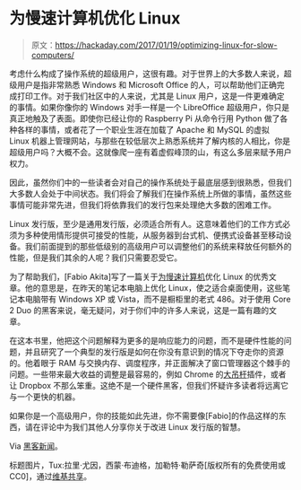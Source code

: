 # 为慢速计算机优化 Linux

> 原文：<https://hackaday.com/2017/01/19/optimizing-linux-for-slow-computers/>

考虑什么构成了操作系统的超级用户，这很有趣。对于世界上的大多数人来说，超级用户是指非常熟悉 Windows 和 Microsoft Office 的人，可以帮助他们正确完成打印工作。对于我们社区中的人来说，尤其是 Linux 用户，这是一件更难确定的事情。如果你像你的 Windows 对手一样是一个 LibreOffice 超级用户，你只是真正地触及了表面。即使你已经让你的 Raspberry Pi 从命令行用 Python 做了各种各样的事情，或者花了一个职业生涯在加载了 Apache 和 MySQL 的虚拟 Linux 机器上管理网站，与那些在较低层次上熟悉系统并了解内核的人相比，你是超级用户吗？大概不会。这就像爬一座有着虚假峰顶的山，有这么多层来赋予用户权力。

因此，虽然你们中的一些读者会对自己的操作系统处于最底层感到很熟悉，但我们大多数人会处于中间状态。我们将会了解我们在操作系统上所做的事情，虽然这些事情可能非常先进，但我们将依靠我们的发行包来处理绝大多数的困难工作。

Linux 发行版，至少是通用发行版，必须适合所有人。这意味着他们的工作方式必须为多种使用情形提供可接受的性能，从服务器到台式机、便携式设备甚至移动设备。我们前面提到的那些低级别的高级用户可以调整他们的系统来释放任何额外的性能，但是我们其余的人呢？我们只需要忍受它。

为了帮助我们，[Fabio Akita]写了一篇关于[为慢速计算机](http://www.akitaonrails.com/2017/01/17/optimizing-linux-for-slow-computers)优化 Linux 的优秀文章。他的意思是，在昨天的笔记本电脑上优化 Linux，使之适合桌面使用，这些笔记本电脑带有 Windows XP 或 Vista，而不是橱柜里的老式 486。对于使用 Core 2 Duo 的黑客来说，毫无疑问，对于你们中的许多人来说，这是一篇有趣的文章。

在这本书里，他把这个问题解释为更多的是响应能力的问题，而不是硬件性能的问题，并且研究了一个典型的发行版是如何在你没有意识到的情况下夺走你的资源的。他着眼于 RAM 与交换内存、调度程序，并正面解决了窗口管理器这个棘手的问题。一些带来最大收益的调整是最容易的，例如 Chrome 的[大吊杆](https://chrome.google.com/webstore/detail/the-great-suspender/klbibkeccnjlkjkiokjodocebajanakg?hl=en)插件，或者让 Dropbox 不那么笨重。这绝不是一个硬件黑客，但我们怀疑许多读者将远离它与一个更快的机器。

如果你是一个高级用户，你的技能如此先进，你不需要像[Fabio]的作品这样的东西，请在评论中为我们其他人分享你关于改进 Linux 发行版的智慧。

Via [黑客新闻](https://news.ycombinator.com/item?id=13420439)。

标题图片，Tux:拉里·尤因，西蒙·布迪格，加勒特·勒萨奇[版权所有的免费使用或 CC0]，通过[维基共享](https://commons.wikimedia.org/wiki/File:Tux.svg)。